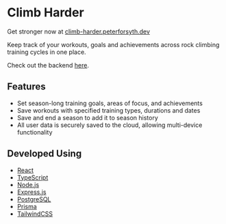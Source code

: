 # Climb Harder

Get stronger now at [climb-harder.peterforsyth.dev](https://climb-harder.peterforsyth.dev/)

Keep track of your workouts, goals and achievements across rock climbing training cycles in one place.

Check out the backend [here](https://github.com/UnclePedro/Climb-Harder-Backend).


## Features
- Set season-long training goals, areas of focus, and achievements
- Save workouts with specified training types, durations and dates
- Save and end a season to add it to season history
- All user data is securely saved to the cloud, allowing multi-device functionality

## Developed Using
- [React](https://react.dev/)
- [TypeScript](https://www.typescriptlang.org/)
- [Node.js](https://nodejs.org/en)
- [Express.js](https://expressjs.com/)
- [PostgreSQL](https://www.postgresql.org/)
- [Prisma](https://www.prisma.io/)
- [TailwindCSS](https://tailwindcss.com/)
